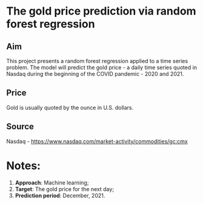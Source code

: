 # The gold price prediction via random forest regression

## Aim
This project presents a random forest regression applied to a time series problem. The model will predict the gold price - a daily time series quoted in Nasdaq during the beginning of the COVID pandemic - 2020 and 2021.

## Price
Gold is usually quoted by the ounce in U.S. dollars.

## Source
Nasdaq - https://www.nasdaq.com/market-activity/commodities/gc:cmx

# Notes:

1. **Approach**: Machine learning;
2. **Target**: The gold price for the next day;
3. **Prediction period**: December, 2021.
